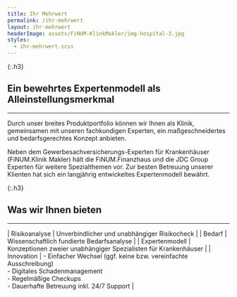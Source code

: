 ```yaml
---
title: Ihr Mehrwert
permalink: /ihr-mehrwert
layout: ihr-mehrwert
headerImage: assets/FiNUM-KlinkMakler/img-hospital-3.jpg
styles:
  - ihr-mehrwert.scss
---
```


{:.h3}
## Ein bewehrtes Expertenmodell als Alleinstellungsmerkmal
---

Durch unser breites Produktportfolio können wir Ihnen als Klinik, 
gemeinsamen mit unseren fachkundigen Experten, ein 
maßgeschneidertes und bedarfsgerechtes Konzept anbieten. 

Neben dem Gewerbesachversicherungs-Experten für Krankenhäuser 
(FiNUM.Klinik Makler) hält die FiNUM.Finanzhaus und die JDC 
Group Experten für weitere Spezialthemen vor. Zur besten Betreuung 
unserer Klienten hat sich ein langjährig entwickeltes Expertenmodell 
bewährt. 






{:.h3}
## Was wir Ihnen bieten
---

| Risikoanalyse | Unverbindlicher und unabhängiger Risikocheck |
| Bedarf | Wissenschaftlich fundierte Bedarfsanalyse |
| Expertenmodell | Konzeptionen zweier unabhängiger Spezialisten für Krankenhäuser |
| Innovation | - Einfacher Wechsel (ggf. keine bzw. vereinfachte Ausschreibung) <br> - Digitales Schadenmanagement <br> - Regelmäßige Checkups <br> - Dauerhafte Betreuung inkl. 24/7 Support |
